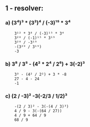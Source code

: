 ## 1 - resolver:

### a) (3⁴)³ * (3²)⁴ / (-3)¹⁵ * 3⁴

        3¹² * 3⁸ / (-3)¹⁵ * 3⁴
        3²⁰ / (-1)¹⁵ * 3¹⁹
        3²⁰ / -3¹⁹
        -(3²⁰ / 3¹⁹)
        -3

### b) 3⁸ / 3⁵ - (4² * 2⁴ / 2⁶) + 3(-2)³

        3³ - (4² / 2²) + 3 * -8
        27 - 4 - 24
        -1
       
### c) (2 / -3)² -3(-2/3 / 1/2)³

        -(2 / 3)² - 3(-(4 / 3)³)
        4 / 9 - 3(-(64 / 27))
        4 / 9 + 64 / 9
        68 / 9  


